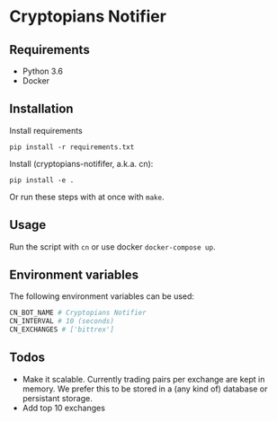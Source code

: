 # Cryptopians Notifier

## Requirements

* Python 3.6
* Docker

## Installation

Install requirements

```
pip install -r requirements.txt
```

Install (cryptopians-notififer, a.k.a. cn):

```
pip install -e .
```

Or run these steps with at once with `make`.

## Usage

Run the script with `cn` or use docker `docker-compose up`.

## Environment variables

The following environment variables can be used:

```python
CN_BOT_NAME # Cryptopians Notifier
CN_INTERVAL # 10 (seconds)
CN_EXCHANGES # ['bittrex']
```

## Todos

* Make it scalable. Currently trading pairs per exchange are kept in memory. We
prefer this to be stored in a (any kind of) database or persistant storage.
* Add top 10 exchanges
